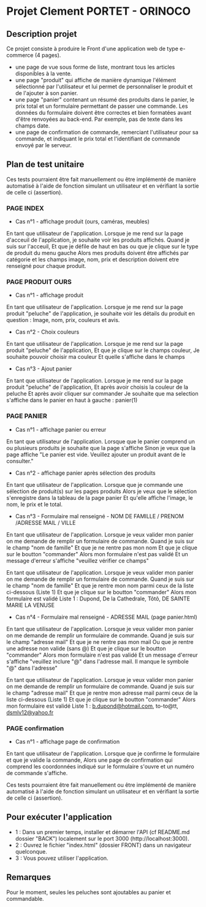 # Projet Clement PORTET - ORINOCO

## Description projet

Ce projet consiste à produire le Front d'une application web de type e-commerce (4 pages).

* une page de vue sous forme de liste, montrant tous les articles disponibles à la vente.
* une page "produit" qui affiche de manière dynamique l'élément sélectionné par l'utilisateur et lui permet de personnaliser le produit et de l'ajouter à son panier.
* une page "panier" contenant un résumé des produits dans le panier, le prix total et un formulaire permettant de passer une commande. Les données du formulaire doivent être correctes et bien formatées avant d'être renvoyées au back-end. Par exemple, pas de texte dans les champs date.
* une page de confirmation de commande, remerciant l'utilisateur pour sa commande, et indiquant le prix total et l'identifiant de commande envoyé par le serveur.

## Plan de test unitaire

Ces tests pourraient être fait manuellement ou être implémenté de manière automatisé à l'aide de fonction simulant un utilisateur et en vérifiant la sortie de celle ci (assertion).

### PAGE INDEX

* Cas n°1 - affichage produit (ours, caméras, meubles)

En tant que utilisateur de l'application.
Lorsque je me rend sur la page d'acceuil de l'application, je souhaite voir les produits affichés.
Quand je suis sur l'acceuil,
Et que je défile de haut en bas
ou que je clique sur le type de produit du menu gauche
Alors mes produits doivent être affichés par catégorie
et les champs image, nom, prix et description doivent etre renseigné pour chaque produit.

### PAGE PRODUIT OURS

* Cas n°1 - affichage produit

En tant que utilisateur de l'application.
Lorsque je me rend sur la page produit "peluche" de l'application, je souhaite voir les détails du produit en question : Image, nom, prix, couleurs et avis.

* Cas n°2 - Choix couleurs

En tant que utilisateur de l'application.
Lorsque je me rend sur la page produit "peluche" de l'application,
Et que je clique sur le champs couleur,
Je souhaite pouvoir choisir ma couleur
Et quelle s'affiche dans le champs

* Cas n°3 - Ajout panier

En tant que utilisateur de l'application.
Lorsque je me rend sur la page produit "peluche" de l'application,
Et après avoir choisis la couleur de la peluche
Et après avoir cliquer sur commander 
Je souhaite que ma selection s'affiche dans le panier en haut à gauche : panier(1)

### PAGE PANIER

* Cas n°1 - affichage panier ou erreur

En tant que utilisateur de l'application.
Lorsque que le panier comprend un ou plusieurs produits je souhaite que la page s'affiche 
Sinon je veux que la page affiche "Le panier est vide. Veuillez ajouter un produit avant de le consulter."

* Cas n°2 - affichage panier après sélection des produits

En tant que utilisateur de l'application.
Lorsque que je commande une sélection de produit(s) sur les pages produits
Alors je veux que le sélection s'enregistre dans la tableau de la page panier
Et qu'elle affiche l'image, le nom, le prix et le total.

* Cas n°3 - Formulaire mal renseigné - NOM DE FAMILLE / PRENOM /ADRESSE MAIL / VILLE

En tant que utilisateur de l'application.
Lorsque je veux valider mon panier on me demande de remplir un formulaire de commande.
Quand je suis sur le champ "nom de famille"
Et que je ne rentre pas mon nom
Et que je clique sur le boutton "commander"
Alors mon formulaire n'est pas validé
Et un message d'erreur s'affiche "veuillez vérifier ce champs"

En tant que utilisateur de l'application.
Lorsque je veux valider mon panier on me demande de remplir un formulaire de commande.
Quand je suis sur le champ "nom de famille"
Et que je rentre mon nom parmi ceux de la liste ci-dessous (Liste 1)
Et que je clique sur le boutton "commander"
Alors mon formulaire est validé
Liste 1 : Dupond, De la Cathedrale, Tôtô, DE SAINTE MARIE LA VENUSE

* Cas n°4 - Formulaire mal renseigné -  ADRESSE MAIL (page panier.html)

En tant que utilisateur de l'application.
Lorsque je veux valider mon panier on me demande de remplir un formulaire de commande.
Quand je suis sur le champ "adresse mail"
Et que je ne rentre pas mon mail
Ou que je rentre une adresse non valide (sans @)
Et que je clique sur le boutton "commander"
Alors mon formulaire n'est pas validé
Et un message d'erreur s'affiche "veuillez inclure "@" dans l'adresse mail. Il manque le symbole "@" dans l'adresse"

En tant que utilisateur de l'application.
Lorsque je veux valider mon panier on me demande de remplir un formulaire de commande.
Quand je suis sur le champ "adresse mail"
Et que je rentre mon adresse mail parmi ceux de la liste ci-dessous (Liste 1)
Et que je clique sur le boutton "commander"
Alors mon formulaire est validé
Liste 1 : b.dupond@hotmail.com, to-to@tt, dsmlv12@yahoo.fr

### PAGE confirmation

* Cas n°1 - affichage page de confirmation

En tant que utilisateur de l'application.
Lorsque que je confirme le formulaire et que je valide la commande,
Alors une page de confirmation qui comprend les coordonnées indiqué sur le formulaire s'ouvre
et un numéro de commande s'affiche.

Ces tests pourraient être fait manuellement ou être implémenté de manière automatisé à l'aide de fonction simulant un utilisateur et en vérifiant la sortie de celle ci (assertion).

## Pour exécuter l'application

* 1 : Dans un premier temps, installer et démarrer l'API (cf README.md dossier "BACK") localement sur le port 3000 (http://localhost:3000).
* 2 : Ouvrez le fichier "index.html" (dossier FRONT) dans un navigateur quelconque.
* 3 : Vous pouvez utiliser l'application.

## Remarques

Pour le moment, seules les peluches sont ajoutables au panier et commandable.
